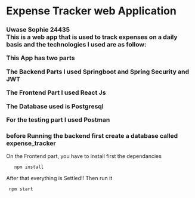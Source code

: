 <h1>Expense Tracker web Application</h1>
<h3>Uwase Sophie 24435</3><br>
This is a web app that is used to track expenses on a daily basis and the technologies I used are as follow:
  <p>This App has two parts </p>
    <p> The Backend Parts I used Springboot and Spring Security and JWT</p>
    <p> The Frontend Part I used React Js</p>
    <p>The Database used is Postgresql</p>
    <p>For the testing part I used Postman</p>
    <h3>before Running the backend first create a database called expense_tracker</h3>
    On the Frontend part, you have to install first the dependancies
    
       npm install

  After that everything is Settled!!
Then run it 
     
     npm start
